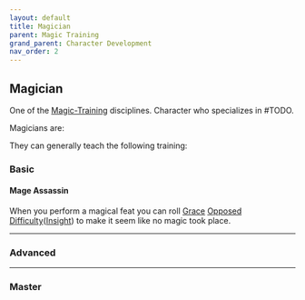 ```yaml
---
layout: default
title: Magician
parent: Magic Training
grand_parent: Character Development
nav_order: 2
---
```

## Magician
One of the [Magic-Training](Magic-Training) disciplines. Character who specializes in #TODO.

Magicians are: 

They can generally teach the following training:

### Basic

#### Mage Assassin
When you perform a magical feat you can roll [Grace](Agility#Grace) [Opposed Difficulty](Skills#Opposed%20Difficulty)([Insight](Intelligence#Insight)) to make it seem like no magic took place.



---

### Advanced


---

### Master


